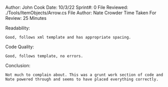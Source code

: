 ﻿Author: John Cook
Date: 10/3/22
Sprint#: 0
File Reviewed: ./Tools/ItemObjects/Arrow.cs
File Author: Nate Crowder
Time Taken For Review: 25 Minutes

Readability:

	Good, follows xml template and has appropriate spacing.


Code Quality:

	Good, follows template, no errors.

Conclusion:

	Not much to complain about. This was a grunt work section of code and Nate powered through and seems to have placed everything correctly.
